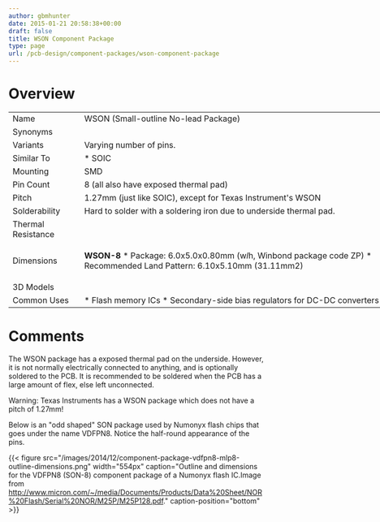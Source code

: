 ```yaml
---
author: gbmhunter
date: 2015-01-21 20:58:38+00:00
draft: false
title: WSON Component Package
type: page
url: /pcb-design/component-packages/wson-component-package
---
```


# Overview

<table style="width: 800px;" ><tbody ><tr >
<td >Name
</td>
<td >WSON (Small-outline No-lead Package)
</td></tr><tr >
<td >Synonyms
</td>
<td > 
</td></tr><tr >
<td >Variants
</td>
<td >Varying number of pins.
</td></tr><tr >
<td >Similar To
</td>
<td >  * SOIC
</td></tr><tr >
<td >Mounting
</td>
<td >SMD
</td></tr><tr >
<td >Pin Count
</td>
<td >8 (all also have exposed thermal pad)
</td></tr><tr >
<td >Pitch
</td>
<td >1.27mm (just like SOIC), except for Texas Instrument's WSON
</td></tr><tr >
<td >Solderability
</td>
<td >Hard to solder with a soldering iron due to underside thermal pad.
</td></tr><tr >
<td >Thermal Resistance
</td>
<td > 
</td></tr><tr >
<td >Dimensions
</td>
<td >

**WSON-8**  * Package: 6.0x5.0x0.80mm (w*l*h, Winbond package code ZP)  * Recommended Land Pattern: 6.10x5.10mm (31.11mm2)
</td></tr><tr >
<td >3D Models
</td>
<td > 
</td></tr><tr >
<td >Common Uses
</td>
<td >  * Flash memory ICs  * Secondary-side bias regulators for DC-DC converters
</td></tr></tbody></table>

# Comments

The WSON package has a exposed thermal pad on the underside. However, it is not normally electrically connected to anything, and is optionally soldered to the PCB. It is recommended to be soldered when the PCB has a large amount of flex, else left unconnected.

Warning: Texas Instruments has a WSON package which does not have a pitch of 1.27mm! 

Below is an "odd shaped" SON package used by Numonyx flash chips that goes under the name VDFPN8. Notice the half-round appearance of the pins.

{{< figure src="/images/2014/12/component-package-vdfpn8-mlp8-outline-dimensions.png" width="554px" caption="Outline and dimensions for the VDFPN8 (SON-8) component package of a Numonyx flash IC.Image from http://www.micron.com/~/media/Documents/Products/Data%20Sheet/NOR%20Flash/Serial%20NOR/M25P/M25P128.pdf." caption-position="bottom" >}}

#  
